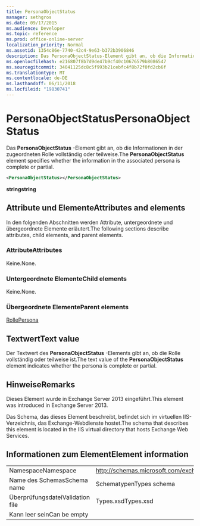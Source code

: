 ```yaml
---
title: PersonaObjectStatus
manager: sethgros
ms.date: 09/17/2015
ms.audience: Developer
ms.topic: reference
ms.prod: office-online-server
localization_priority: Normal
ms.assetid: 1354c86e-7740-42c4-9e63-b372b3906846
description: Das PersonaObjectStatus-Element gibt an, ob die Informationen in der zugeordneten Rolle vollständig oder teilweise.
ms.openlocfilehash: e216807f8b7d9de47b9cf40c10676579b8086547
ms.sourcegitcommit: 34041125dc8c5f993b21cebfc4f8b72f0fd2cb6f
ms.translationtype: MT
ms.contentlocale: de-DE
ms.lasthandoff: 06/11/2018
ms.locfileid: "19830741"
---
```

# <a name="personaobjectstatus"></a><span data-ttu-id="4b081-103">PersonaObjectStatus</span><span class="sxs-lookup"><span data-stu-id="4b081-103">PersonaObjectStatus</span></span>

<span data-ttu-id="4b081-104">Das **PersonaObjectStatus** -Element gibt an, ob die Informationen in der zugeordneten Rolle vollständig oder teilweise.</span><span class="sxs-lookup"><span data-stu-id="4b081-104">The **PersonaObjectStatus** element specifies whether the information in the associated persona is complete or partial.</span></span> 
  
```XML
<PersonaObjectStatus></PersonaObjectStatus>
```

 <span data-ttu-id="4b081-105">**string**</span><span class="sxs-lookup"><span data-stu-id="4b081-105">**string**</span></span>
## <a name="attributes-and-elements"></a><span data-ttu-id="4b081-106">Attribute und Elemente</span><span class="sxs-lookup"><span data-stu-id="4b081-106">Attributes and elements</span></span>

<span data-ttu-id="4b081-107">In den folgenden Abschnitten werden Attribute, untergeordnete und übergeordnete Elemente erläutert.</span><span class="sxs-lookup"><span data-stu-id="4b081-107">The following sections describe attributes, child elements, and parent elements.</span></span>
  
### <a name="attributes"></a><span data-ttu-id="4b081-108">Attribute</span><span class="sxs-lookup"><span data-stu-id="4b081-108">Attributes</span></span>

<span data-ttu-id="4b081-109">Keine.</span><span class="sxs-lookup"><span data-stu-id="4b081-109">None.</span></span>
  
### <a name="child-elements"></a><span data-ttu-id="4b081-110">Untergeordnete Elemente</span><span class="sxs-lookup"><span data-stu-id="4b081-110">Child elements</span></span>

<span data-ttu-id="4b081-111">Keine.</span><span class="sxs-lookup"><span data-stu-id="4b081-111">None.</span></span>
  
### <a name="parent-elements"></a><span data-ttu-id="4b081-112">Übergeordnete Elemente</span><span class="sxs-lookup"><span data-stu-id="4b081-112">Parent elements</span></span>

[<span data-ttu-id="4b081-113">Rolle</span><span class="sxs-lookup"><span data-stu-id="4b081-113">Persona</span></span>](persona.md)
  
## <a name="text-value"></a><span data-ttu-id="4b081-114">Textwert</span><span class="sxs-lookup"><span data-stu-id="4b081-114">Text value</span></span>

<span data-ttu-id="4b081-115">Der Textwert des **PersonaObjectStatus** -Elements gibt an, ob die Rolle vollständig oder teilweise ist.</span><span class="sxs-lookup"><span data-stu-id="4b081-115">The text value of the **PersonaObjectStatus** element indicates whether the persona is complete or partial.</span></span> 
  
## <a name="remarks"></a><span data-ttu-id="4b081-116">Hinweise</span><span class="sxs-lookup"><span data-stu-id="4b081-116">Remarks</span></span>

<span data-ttu-id="4b081-117">Dieses Element wurde in Exchange Server 2013 eingeführt.</span><span class="sxs-lookup"><span data-stu-id="4b081-117">This element was introduced in Exchange Server 2013.</span></span>
  
<span data-ttu-id="4b081-118">Das Schema, das dieses Element beschreibt, befindet sich im virtuellen IIS-Verzeichnis, das Exchange-Webdienste hostet.</span><span class="sxs-lookup"><span data-stu-id="4b081-118">The schema that describes this element is located in the IIS virtual directory that hosts Exchange Web Services.</span></span>
  
## <a name="element-information"></a><span data-ttu-id="4b081-119">Informationen zum Element</span><span class="sxs-lookup"><span data-stu-id="4b081-119">Element information</span></span>

|||
|:-----|:-----|
|<span data-ttu-id="4b081-120">Namespace</span><span class="sxs-lookup"><span data-stu-id="4b081-120">Namespace</span></span>  <br/> |http://schemas.microsoft.com/exchange/services/2006/types  <br/> |
|<span data-ttu-id="4b081-121">Name des Schemas</span><span class="sxs-lookup"><span data-stu-id="4b081-121">Schema name</span></span>  <br/> |<span data-ttu-id="4b081-122">Schematypen</span><span class="sxs-lookup"><span data-stu-id="4b081-122">Types schema</span></span>  <br/> |
|<span data-ttu-id="4b081-123">Überprüfungsdatei</span><span class="sxs-lookup"><span data-stu-id="4b081-123">Validation file</span></span>  <br/> |<span data-ttu-id="4b081-124">Types.xsd</span><span class="sxs-lookup"><span data-stu-id="4b081-124">Types.xsd</span></span>  <br/> |
|<span data-ttu-id="4b081-125">Kann leer sein</span><span class="sxs-lookup"><span data-stu-id="4b081-125">Can be empty</span></span>  <br/> ||
   

